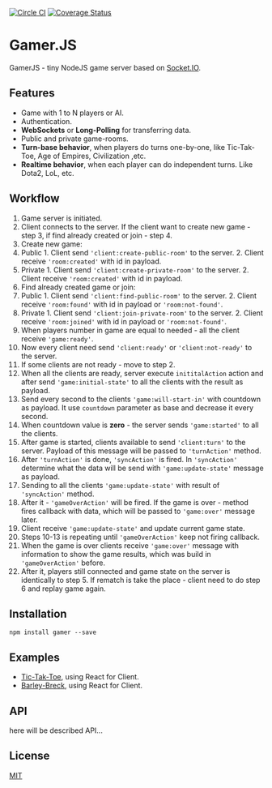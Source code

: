 [![Circle CI](https://img.shields.io/circleci/project/asynxis/gamer/master.svg?style=flat-square)](https://circleci.com/gh/asynxis/gamer/tree/master)
[![Coverage Status](https://img.shields.io/coveralls/asynxis/gamer.svg?style=flat-square)](https://coveralls.io/github/asynxis/gamer?branch=master)

# Gamer.JS
GamerJS - tiny NodeJS game server based on [Socket.IO](https://github.com/socketio/socket.io/).
## Features
+ Game with 1 to N players or AI.
+ Authentication.
+ **WebSockets** or **Long-Polling** for transferring data.
+ Public and private game-rooms.
+ **Turn-base behavior**, when players do turns one-by-one, like Tic-Tak-Toe, Age of Empires, Civilization ,etc.
+ **Realtime behavior**, when each player can do independent turns. Like Dota2, LoL, etc.

## Workflow

1. Game server is initiated.
2. Client connects to the server. If the client want to create new game - step 3, if find already created or join - step 4.
3. Create new game:
  1. Public
    1. Client send `'client:create-public-room'` to the server.
    2. Client receive `'room:created'` with id in payload.
  2. Private
    1. Client send `'client:create-private-room'` to the server.
    2. Client receive `'room:created'` with id in payload.
4. Find already created game or join:
  1. Public
    1. Client send `'client:find-public-room'` to the server.
    2. Client receive `'room:found'` with id in payload or `'room:not-found'`.
  2. Private
    1. Client send `'client:join-private-room'` to the server.
    2. Client receive `'room:joined'` with id in payload or `'room:not-found'`.
5. When players number in game are equal to needed - all the client receive `'game:ready'`.
6. Now every client need send `'client:ready'` or `'client:not-ready'` to the server.
7. If some clients are not ready - move to step 2.
7. When all the clients are ready, server execute `inititalAction` action and after send `'game:initial-state'` to all the clients with the result as payload.
8. Send every second to the clients `'game:will-start-in'` with countdown as payload. It use `countdown` parameter as base and decrease it every second.
9. When countdown value is **zero** - the server sends `'game:started'` to all the clients.
10. After game is started, clients available to send `'client:turn'` to the server. Payload of this message will be passed to `'turnAction'` method.
11. After `'turnAction'` is done, `'syncAction'` is fired. In `'syncAction'` determine what the data  will be send with `'game:update-state'` message as payload.
12. Sending to all the clients `'game:update-state'` with result of `'syncAction'` method.
13. After it - `'gameOverAction'` will be fired. If the game is over - method fires callback with data, which will be passed to `'game:over'` message later.
13. Client receive `'game:update-state'` and update current game state.
14. Steps 10-13 is repeating until `'gameOverAction'` keep not firing callback.
15. When the game is over clients receive `'game:over'` message with information to show the game results, which was build in `'gameOverAction'` before.
16. After it, players still connected and game state on the server is identically to step 5. If rematch is take the place - client need to do step 6 and replay game again.

## Installation
`npm install gamer --save`
## Examples
+ [Tic-Tak-Toe](https://github.com/asynxis/gamer-examples/tree/master/barley-break), using React for Client.
+ [Barley-Breck](https://github.com/asynxis/gamer-examples/tree/master/tic-tac-toe), using React for Client.

## API

here will be described API...

## License

[MIT](https://github.com/asynxis/gamer/blob/master/LICENSE)
